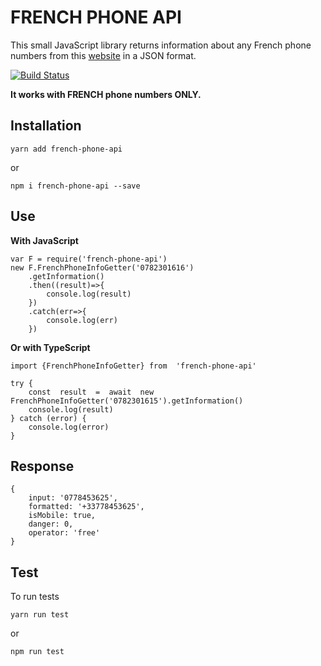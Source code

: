 # FRENCH PHONE API

This small JavaScript library returns information about any French phone numbers from this [website](https://www.recherche-inverse.com/) in a JSON format.

[![Build Status](https://travis-ci.com/damienmarchandfr/french-phone-api.svg?branch=master)](https://travis-ci.com/damienmarchandfr/french-phone-api)

**It works with FRENCH phone numbers ONLY.**

## Installation

    yarn add french-phone-api

or

    npm i french-phone-api --save

## Use

**With JavaScript**

    var F = require('french-phone-api')
    new F.FrenchPhoneInfoGetter('0782301616')
    	.getInformation()
    	.then((result)=>{
    		console.log(result)
    	})
    	.catch(err=>{
    		console.log(err)
    	})

**Or with TypeScript**

    import {FrenchPhoneInfoGetter} from  'french-phone-api'

    try {
    	const  result  =  await  new  FrenchPhoneInfoGetter('0782301615').getInformation()
    	console.log(result)
    } catch (error) {
    	console.log(error)
    }

## Response

    {
    	input: '0778453625',
       	formatted: '+33778453625',
    	isMobile: true,
    	danger: 0,
    	operator: 'free'
    }

## Test

To run tests

    yarn run test

or

    npm run test
